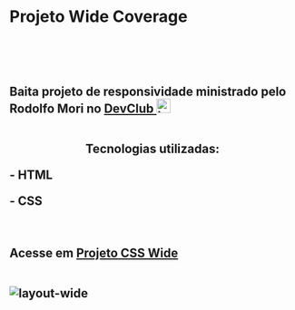
<h1>Projeto Wide Coverage<h1/>
<br>
  <h2> Baita projeto de responsividade ministrado pelo Rodolfo Mori no <a href="https://rodolfomori.com.br/devclub/">DevClub <img src="https://rodolfomori.com.br/wp-content/uploads/elementor/thumbs/LOGO_1-pl6s0w83bob17fyv2myc9hccfjkrd6md916y3lfbcg.png" width="25px" alt="logo-dev"><a/>
<br>
<br>  
  <p align="center">Tecnologias utilizadas:</p>
  <p>- HTML</p>
  <p>- CSS</p>
  <br>
  <p>Acesse em <a href="https://sidneigoulartjunior.github.io/Projeto-CSS---Wide/">Projeto CSS Wide</a></p>
  <br>
  <img src="https://github.com/SidneiGoulartJunior/Projeto-CSS---Wide/blob/master/img/Layout.wide1.png?raw=true" alt="layout-wide"/>
  
